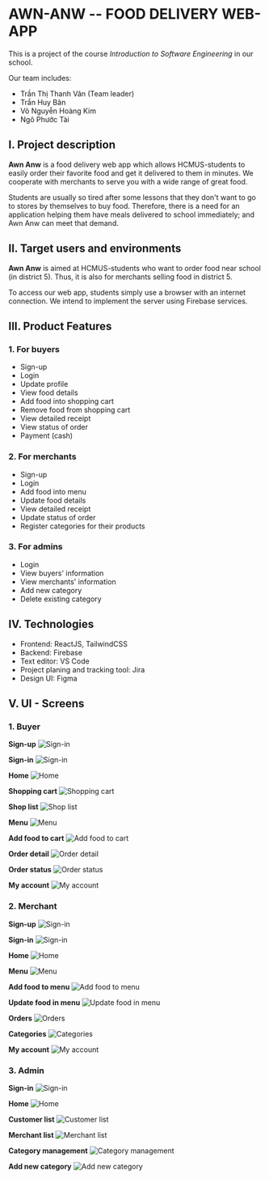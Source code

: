 # AWN-ANW -- FOOD DELIVERY WEB-APP

This is a project of the course *Introduction to Software Engineering* in our school.

Our team includes:

- Trần Thị Thanh Vân (Team leader)
- Trần Huy Bân
- Võ Nguyễn Hoàng Kim
- Ngô Phước Tài

## I. Project description

**Awn Anw** is a food delivery web app which allows HCMUS-students to easily order their favorite food and get it delivered to them in minutes. We cooperate with merchants to serve you with a wide range of great food.

Students are usually so tired after some lessons that they don't want to go to stores by themselves to buy food. Therefore, there is a need for an application helping them have meals delivered to school immediately; and Awn Anw can meet that demand.

## II. Target users and environments

**Awn Anw** is aimed at HCMUS-students who want to order food near school (in district 5). Thus, it is also for merchants selling food in district 5.

To access our web app, students simply use a browser with an internet connection. We intend to implement the server using Firebase services.

## III. Product Features

### 1. For buyers

- Sign-up
- Login
- Update profile
- View food details
- Add food into shopping cart
- Remove food from shopping cart
- View detailed receipt
- View status of order
- Payment (cash)

### 2. For merchants

- Sign-up
- Login
- Add food into menu
- Update food details
- View detailed receipt
- Update status of order
- Register categories for their products

### 3. For admins

- Login
- View buyers' information
- View merchants' information
- Add new category
- Delete existing category

## IV. Technologies

- Frontend: ReactJS, TailwindCSS
- Backend: Firebase
- Text editor: VS Code
- Project planing and tracking tool: Jira
- Design UI: Figma

## V. UI - Screens

### 1. Buyer

**Sign-up**
![Sign-in](/ui-screens/buyer/sign-up.png "Sign-up")

**Sign-in**
![Sign-in](/ui-screens/buyer/sign-in.png "Sign-in")

**Home**
![Home](/ui-screens/buyer/home.png "Home")

**Shopping cart**
![Shopping cart](/ui-screens/buyer/cart.png "Shopping cart")

**Shop list**
![Shop list](/ui-screens/buyer/shop-list.png "Shop list")

**Menu**
![Menu](/ui-screens/buyer/menu.png "Menu")

**Add food to cart**
![Add food to cart](/ui-screens/buyer/add-cart.png "Add food to cart")

**Order detail**
![Order detail](/ui-screens/buyer/order-detail.png "Order detail")

**Order status**
![Order status](/ui-screens/buyer/order-status.png "Order status")

**My account**
![My account](/ui-screens/buyer/my-account.png "My account")

### 2. Merchant

**Sign-up**
![Sign-in](/ui-screens/merchant/sign-up.png "Sign-up")

**Sign-in**
![Sign-in](/ui-screens/merchant/sign-in.png "Sign-in")

**Home**
![Home](/ui-screens/merchant/home.png "Home")

**Menu**
![Menu](/ui-screens/merchant/menu.png "Menu")

**Add food to menu**
![Add food to menu](/ui-screens/merchant/add-menu.png "Add food to menu")

**Update food in menu**
![Update food in menu](/ui-screens/merchant/update-menu.png "Update food in menu")

**Orders**
![Orders](/ui-screens/merchant/order.png "Orders")

**Categories**
![Categories](/ui-screens/merchant/category.png "Categories")

**My account**
![My account](/ui-screens/merchant/my-account.png "My account")

### 3. Admin

**Sign-in**
![Sign-in](/ui-screens/admin/sign-in.png "Sign-in")

**Home**
![Home](/ui-screens/admin/home.png "Home")

**Customer list**
![Customer list](/ui-screens/admin/customer.png "Customer list")

**Merchant list**
![Merchant list](/ui-screens/admin/merchant.png "Merchant list")

**Category management**
![Category management](/ui-screens/admin/categories.png "Category management")

**Add new category**
![Add new category](/ui-screens/admin/add-category.png "Add new category")
